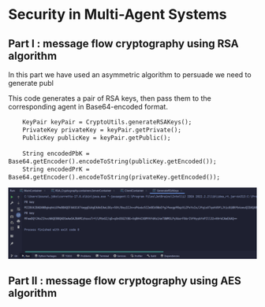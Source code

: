 # Security in Multi-Agent Systems

## Part I : message flow cryptography using RSA algorithm

In this part we have used an asymmetric algorithm to persuade we need to generate publ

This code generates a pair of RSA keys, then pass them to the corresponding agent
in Base64-encoded format.

        KeyPair keyPair = CryptoUtils.generateRSAKeys();
        PrivateKey privateKey = keyPair.getPrivate();
        PublicKey publicKey = keyPair.getPublic();

        String encodedPbK = Base64.getEncoder().encodeToString(publicKey.getEncoded());
        String encodedPrK = Base64.getEncoder().encodeToString(privateKey.getEncoded());

![alt text](https://github.com/abderrahimJK/TP_SMA_Security/blob/main/src/main/resources/images/img.png)

## Part II : message flow cryptography using AES algorithm

